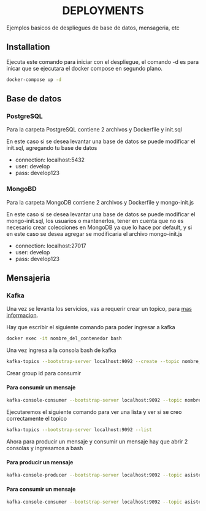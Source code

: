 <h1 align="center"> DEPLOYMENTS </h1>

Ejemplos basicos de despliegues de base de datos, mensageria, etc

## Installation
Ejecuta este comando para iniciar con el despliegue, el comando -d es para inicar que se ejecutara el docker compose en segundo plano.
```bash
docker-compose up -d
```

## Base de datos
### PostgreSQL
Para la carpeta PostgreSQL contiene 2 archivos y Dockerfile y init.sql

En este caso si se desea levantar una base de datos se puede modificar el init.sql, agregando tu base de datos

- connection: localhost:5432
- user: develop
- pass: develop123

### MongoBD
Para la carpeta MongoDB contiene 2 archivos y Dockerfile y mongo-init.js

En este caso si se desea levantar una base de datos se puede modificar el mongo-init.sql, los usuarios o mantenerlos, tener en cuenta que no es necesario crear colecciones en MongoDB ya que lo hace por default, y si en este caso se desea agregar se modificaria el archivo mongo-init.js

- connection: localhost:27017
- user: develop
- pass: develop123

## Mensajeria
### Kafka
Una vez se levanta los servicios, vas a requerir crear un topico, para [mas informacion](https://kafka.apache.org/documentation/).

Hay que escribir el siguiente comando para poder ingresar a kafka
```bash
docker exec -it nombre_del_contenedor bash
```

Una vez ingresa a la consola bash de kafka
```bash
kafka-topics --bootstrap-server localhost:9092 --create --topic nombre_de_topico 
```

Crear group id para consumir
#### Para consumir un mensaje
```bash
kafka-console-consumer --bootstrap-server localhost:9092 --topic nombre_de_topico --group nombre_grupo_id
```

Ejecutaremos el siguiente comando para ver una lista y ver si se creo correctamente el topico
```bash
kafka-topics --bootstrap-server localhost:9092 --list
```

Ahora para producir un mensaje y consumir un mensaje hay que abrir 2 consolas y ingresamos a bash

#### Para producir un mensaje
```bash
kafka-console-producer --bootstrap-server localhost:9092 --topic asistencias
```

#### Para consumir un mensaje
```bash
kafka-console-consumer --bootstrap-server localhost:9092 --topic asistencias
```

